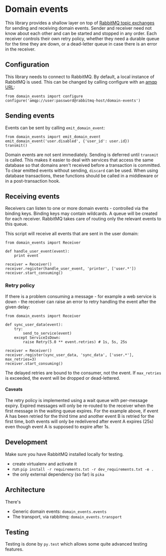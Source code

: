 # Domain events

This library provides a shallow layer on top of [RabbitMQ topic
exchanges](https://www.rabbitmq.com/tutorials/tutorial-five-python.html) for
sending and receiving domain events. Sender and receiver need not know about
each other and can be started and stopped in any order. Each receiver controls
their own retry policy, whether they need a durable queue for the time they are
down, or a dead-letter queue in case there is an error in the receiver.

## Configuration

This library needs to connect to RabbitMQ. By default, a local instance of
RabbitMQ is used. This can be changed by calling configure with an [amqp
URL](http://pika.readthedocs.org/en/latest/examples/using_urlparameters.html):

    from domain_events import configure
    configure('amqp://user:password@rabbitmq-host/domain-events')

## Sending events

Events can be sent by calling `emit_domain_event`:

    from domain_events import emit_domain_event
    emit_domain_event('user.disabled', {'user_id': user.id})
    transmit()

Domain events are not sent immediately. Sending is deferred until `transmit` is
called. This makes it easier to deal with services that access the same
database so that domains aren't received before a transaction is committed. To
clear emitted events without sending, `discard` can be used. When using
database transactions, these functions should be called in a middleware or in a
post-transaction hook.

## Receiving events

Receivers can listen to one or more domain events - controlled via the binding
keys. Binding keys may contain wildcards. A queue will be created for each
receiver. RabbitMQ takes care of routing only the relevant events to this
queue.

This script will receive all events that are sent in the user domain:

    from domain_events import Receiver

    def handle_user_event(event):
        print event

    receiver = Receiver()
    receiver.register(handle_user_event, 'printer', ['user.*'])
    receiver.start_consuming()

### Retry policy

If there is a problem consuming a message - for example a web service is down -
the receiver can raise an error to retry handling the event after the given delay:

    from domain_events import Receiver

    def sync_user_data(event):
        try:
            send_to_service(event)
        except ServiceIsDown:
            raise Retry(5.0 ** event.retries) # 1s, 5s, 25s

    receiver = Receiver()
    receiver.register(sync_user_data, 'sync_data', ['user.*'], max_retries=3)
    receiver.start_consuming()

The delayed retries are bound to the consumer, not the event. If `max_retries`
is exceeded, the event will be dropped or dead-lettered.

#### Caveats

The retry policy is implemented using a wait queue with per-message expiry.
Expired messages will only be re-routed to the receiver when the first message
in the waiting queue expires. For the example above, if event A has been
retried for the third time and another event B is retried for the first time,
both events will only be redelivered after event A expires (25s) even though
event A is supposed to expire after 1s.

## Development

Make sure you have RabbitMQ installed locally for testing.

* create virtualenv and activate it
* run `pip install -r requirements.txt -r dev_requirements.txt -e .`
* the only external dependency (so far) is `pika`

## Architecture

There's

* Generic domain events: `domain_events.events`
* The transport, via rabbitmq: `domain_events.transport`

## Testing

Testing is done by `py.test` which allows some quite advanced testing features.
